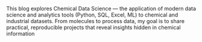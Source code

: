 This blog explores Chemical Data Science — the application of modern data science and analytics tools (Python, SQL, Excel, ML) to chemical and industrial datasets. From molecules to process data, my goal is to share practical, reproducible projects that reveal insights hidden in chemical information
